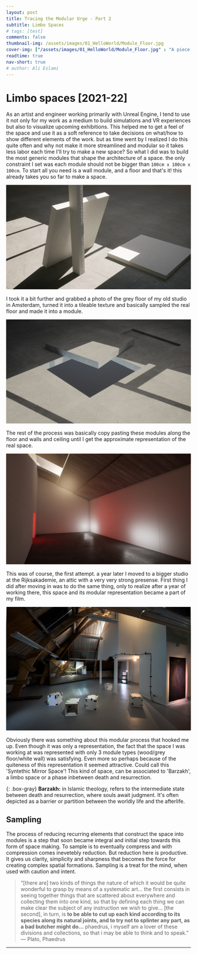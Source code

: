 ```yaml
---
layout: post
title: Tracing the Modular Urge - Part 2
subtitle: Limbo Spaces
# tags: [test]
comments: false
thumbnail-img: /assets/images/01_HelloWorld/Module_Floor.jpg
cover-img: ["/assets/images/01_HelloWorld/Module_Floor.jpg" : "A piece of floor"]
readtime: true
nav-short: true
# author: Ali Eslami
---
```


# Limbo spaces [2021-22]
As an artist and engineer working primarily with Unreal Engine, I tend to use it not only for my work as a medium to build simulations and VR experiences but also to visualize upcoming exhibitions. This helped me to get a feel of the space and use it as a soft reference to take decisions on what/how to show different elements of the work. but as time went by I realized I do this quite often and why not make it more streamlined and modular so it takes less labor each time I'll try to make a new space? So what I did was to build the most generic modules that shape the architecture of a space. the only constraint I set was each module should not be bigger than `100cm x 100cm x 100cm`.
To start all you need is a wall module, and a floor and that's it! this already takes you so far to make a space.

![Module Wall Floor](../assets/images/01_HelloWorld/Module_Wall_Floor.jpg)

I took it a bit further and grabbed a photo of the grey floor of my old studio in Amsterdam, turned it into a tileable texture and basically sampled the real floor and made it into a module.

![Module Floor](../assets/images/01_HelloWorld/Module_Floor.jpg)

The rest of the process was basically copy pasting these modules along the floor and walls and ceiling until I get the approximate representation of the real space.

<a class="example-image-link" href="/assets/images/01_HelloWorld/Rijks_Studio_01.jpg" data-lightbox="example-1" data-title="Studio recreated with Modules"><img class="example-image" src="/assets/images/01_HelloWorld/Rijks_Studio_01.jpg" alt="image-1"/></a>

This was of course, the first attempt. a year later I moved to a bigger studio at the Rijksakademie, an attic with a very very strong presense. First thing I did after moving in was to do the same thing, only to realize after a year of working there, this space and its modular representation became a part of my film.

<a class="example-image-link" href="\assets\images\01_HelloWorld\LineofSight_InstallationView.jpg" data-lightbox="example-1" data-title="Line of Sight - Rijksakademie OpenStudios 2023 Installation View"><img class="example-image" src="\assets\images\01_HelloWorld\LineofSight_InstallationView.jpg" alt="image-1"/></a>

Obviously there was something about this modular process that hooked me up. Even though it was only a representation, the fact that the space I was working at was represented with only 3 module types (wood/grey floor/white wall) was satisfying. Even more so perhaps because of the quiteness of this representation it seemed attractive. Could call this 'Syntethic Mirror Space'!
This kind of space, can be associated to 'Barzakh', a limbo space or a phase inbetween death and resurrection. 

{: .box-gray}
**Barzakh:** in Islamic theology, refers to the intermediate state between death and resurrection, where souls await judgment. It's often depicted as a barrier or partition between the worldly life and the afterlife.

## Sampling
The process of reducing recurring elements that construct the space into modules is a step that soon became integral and initial step towards this form of space making. To sample is to eventually compress and with compression comes inevetebly reduction. But reduction here is productive. It gives us clarity, simplicity and sharpness that becomes the force for creating complex spatial formations. Sampling is a treat for the mind, when used with caution and intent.

> “[there are] two kinds of things the nature of which it would be quite wonderful to grasp by means of a systematic art...
the first consists in seeing together things that are scattered about everywhere and collecting them into one kind, so that by defining each thing we can make clear the subject of any instruction we wish to give...
[the second], in turn, is **to be able to cut up each kind according to its species along its natural joints, and to try not to splinter any part, as a bad butcher might do...**
phaedrus, i myself am a lover of these divisions and collections, so that i may be able to think and to speak.”
― Plato, Phaedrus

---
